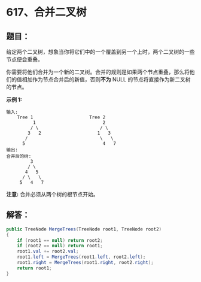 # 617、合并二叉树

## 题目：

给定两个二叉树，想象当你将它们中的一个覆盖到另一个上时，两个二叉树的一些节点便会重叠。

你需要将他们合并为一个新的二叉树。合并的规则是如果两个节点重叠，那么将他们的值相加作为节点合并后的新值，否则**不为** NULL 的节点将直接作为新二叉树的节点。

**示例 1:**

```
输入: 
	Tree 1                     Tree 2                  
          1                         2                             
         / \                       / \                            
        3   2                     1   3                        
       /                           \   \                      
      5                             4   7                  
输出: 
合并后的树:
	     3
	    / \
	   4   5
	  / \   \ 
	 5   4   7
```

**注意:** 合并必须从两个树的根节点开始。

## 解答：

```csharp
public TreeNode MergeTrees(TreeNode root1, TreeNode root2)
{
    if (root1 == null) return root2;
    if (root2 == null) return root1;
    root1.val += root2.val;
    root1.left = MergeTrees(root1.left, root2.left);
    root1.right = MergeTrees(root1.right, root2.right);
    return root1;
}
```

